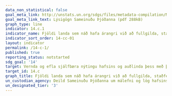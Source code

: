 ```yaml
---
data_non_statistical: false
goal_meta_link: http://unstats.un.org/sdgs/files/metadata-compilation/Metadata-Goal-14.pdf
goal_meta_link_text: Lýsigögn Sameinuðu Þjóðanna (pdf 288kB)
graph_type: line
indicator: 14.c.1
indicator_name: Fjöldi landa sem náð hafa árangri við að fullgilda, staðfesta og koma til framkvæmda á grundvelli laga-, stefnu- og stofnanaramma gerningum er varða málefni hafsins sem eru til framkvæmdar alþjóðalögum, eins og þau birtast í Hafréttarsamningi Sameinuðu þjóðanna, vegna varðveislu og sjálfbærrar nýtingar hafsins og auðlinda þess.
indicator_sort_order: 14-cc-01
layout: indicator
permalink: /14-c-1/
published: true
reporting_status: notstarted
sdg_goal: '14'
target: Vernda og efla sjálfbæra nýtingu hafsins og auðlinda þess með því að framfylgja 130 alþjóðalögum, sbr. ákvæði þar að lútandi í hafréttarsamningi Sameinuðu þjóðanna þar sem kveðið er á um varðveislu og sjálfbæra nýtingu hafsins og auðlinda þess og nefnt er í 158. gr. í skýrslunni „The future we want“.
target_id: 14.c
graph_title: Fjöldi landa sem náð hafa árangri við að fullgilda, staðfesta og koma til framkvæmda á grundvelli laga-, stefnu- og stofnanaramma gerningum er varða málefni hafsins sem eru til framkvæmdar alþjóðalögum, eins og þau birtast í Hafréttarsamningi Sameinuðu þjóðanna, vegna varðveislu og sjálfbærrar nýtingar hafsins og auðlinda þess.
un_custodian_agency: Deild Sameinuðu Þjóðanna um málefni og lög hafsins (UN-DOALOS), Matvæla- og Landbúnaðarstofnun Sameinuðu Þjóðanna (FAO), Umhverfismálasjóður Sameinuðu Þjóðanna (UNEP), Alþjóðavinnumálastofnunin (ILO), aðrar stofnanir Sameinuðu Þjóðanna sem fara með málefni hafsins.
un_designated_tier: '3'
---
```

